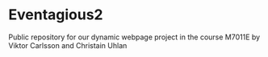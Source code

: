 # Eventagious2
Public repository for our dynamic webpage project in the course M7011E by Viktor Carlsson and Christain Uhlan
